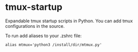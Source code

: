 # tmux-startup
Expandable tmux startup scripts in Python. You can add tmux configurations in
the source.

To run add aliases to your .zshrc file:

```
alias mtmux='python3 /install/dir/mtmux.py'
```
